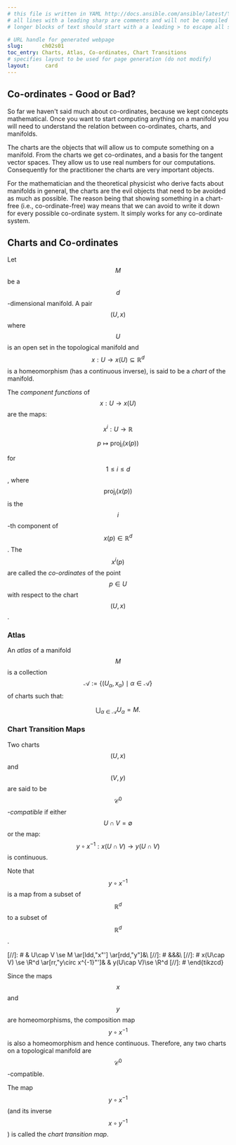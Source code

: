 ```yaml
---
# this file is written in YAML http://docs.ansible.com/ansible/latest/YAMLSyntax.html
# all lines with a leading sharp are comments and will not be compiled
# longer blocks of text should start with a a leading > to escape all special characters

# URL handle for generated webpage
slug:      ch02s01
toc_entry: Charts, Atlas, Co-ordinates, Chart Transitions
# specifies layout to be used for page generation (do not modify)
layout:     card
---
```


## Co-ordinates - Good or Bad?
So far we haven't said much about co-ordinates, because we kept concepts mathematical. 
Once you want to start computing anything on a manifold you will need to understand the relation between co-ordinates, charts, and manifolds.

The charts are the objects that will allow us to compute something on a manifold. 
From the charts we get co-ordinates, and a basis for the tangent vector spaces. 
They allow us to use real numbers for our computations.
Consequently for the practitioner the charts are very important objects. 

For the mathematician and the theoretical physicist who derive facts about manifolds in general, 
the charts are the evil objects that need to be avoided as much as possible. 
The reason being that showing something in a chart-free (i.e., co-ordinate-free) way means that we can avoid 
to write it down for every possible co-ordinate system. 
It simply works for any co-ordinate system.

## Charts and Co-ordinates

Let $$M$$ be a $$d$$-dimensional manifold. 
A pair $$(U,x)$$ where $$U$$ is an open set in the topological manifold and 
$$x: U \to x(U) \subseteq \mathbb R^d$$ is a homeomorphism (has a continuous inverse), is said to be a _chart_ of the manifold.

The _component functions_ of $$x: U\to x(U)$$ are the maps:

$$x^i : U  \to \mathbb R$$

$$p \mapsto \text{proj}_i(x(p))$$

for $$1\leq i\leq d$$, where $$\text{proj}_i(x(p))$$ is the $$i$$-th component of $$x(p)\in \mathbb R^d$$. 
The $$x^i(p)$$ are called the _co-ordinates_ of the point $$p\in U$$ with respect to the chart $$(U,x)$$.


### Atlas

An _atlas_ of a manifold $$M$$ is a collection $$\mathscr{A}:=\{(U_\alpha,x_\alpha)\mid \alpha \in \mathcal{A}\}$$ of charts such that:

$$\bigcup_{\alpha \in \mathcal{A}}U_\alpha = M. $$


### Chart Transition Maps

Two charts $$(U,x)$$ and $$(V,y)$$ are said to be $$\mathcal{C}^0$$_-compatible_ if 
either $$U \cap V = \emptyset$$ or the map:
$$
y\circ x^{-1}: x(U\cap V) \to y(U\cap V)
$$
is continuous.


Note that $$y\circ x^{-1}$$ is a map from a subset of $$\mathbb R^d$$ to a subset of $$\mathbb R^d$$.


[//]: # & U\cap V \se M \ar[ldd,"x"'] \ar[rdd,"y"]&\\
[//]: # &&&\\
[//]: # x(U\cap V) \se \R^d \ar[rr,"y\circ x^{-1}"']& & y(U\cap V)\se \R^d
[//]: # \end{tikzcd}


Since the maps $$x$$ and $$y$$ are homeomorphisms, the composition map $$y \circ x^{-1}$$ is also a homeomorphism 
and hence continuous. 
Therefore, any two charts on a topological manifold are $$\mathcal{C}^0$$-compatible. 

The map $$y\circ x^{-1}$$ (and its inverse $$x\circ y^{-1}$$) is called the _chart transition map_.
